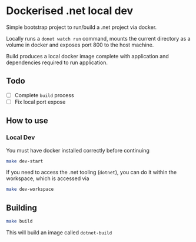 # Dockerised .net local dev

Simple bootstrap project to run/build a .net project via docker.

Locally runs a `donet watch run` command, mounts the current directory as a volume in docker and exposes port 800 to the host machine.

Build produces a local docker image complete with application and dependencies required to run application.

## Todo

- [ ] Complete `build` process
- [ ] Fix local port expose

## How to use

### Local Dev

You must have docker installed correctly before continuing

```sh
make dev-start
```

If you need to access the .net tooling (`dotnet`), you can do it within the workspace, which is accessed via

```sh
make dev-workspace
```

## Building

```sh
make build
```

This will build an image called `dotnet-build`